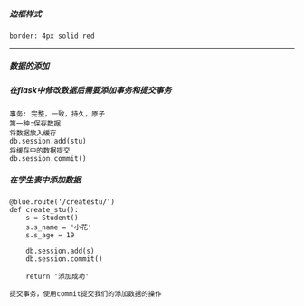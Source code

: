 

##### 边框样式
```
border: 4px solid red
```

---
##### 数据的添加
##### 在flask中修改数据后需要添加事务和提交事务
```
事务: 完整，一致，持久，原子
第一种:保存数据
将数据放入缓存
db.session.add(stu)
将缓存中的数据提交
db.session.commit()
```

##### 在学生表中添加数据
```
@blue.route('/createstu/')
def create_stu():
    s = Student()
    s.s_name = '小花'
    s.s_age = 19
 
    db.session.add(s)
    db.session.commit()
 
    return '添加成功'
    
提交事务，使用commit提交我们的添加数据的操作

```




